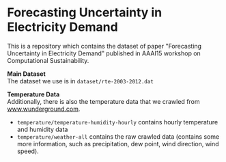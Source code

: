 Forecasting Uncertainty in Electricity Demand
===========
This is a repository which contains the dataset of paper "Forecasting Uncertainty in Electricity Demand" published in AAAI15 workshop on Computational Sustainability. 

<b>Main Dataset</b><br>
The dataset we use is in <code>dataset/rte-2003-2012.dat</code>

<b>Temperature Data</b><br>
Additionally, there is also the temperature data that we crawled from www.wunderground.com.
- <code>temperature/temperature-humidity-hourly</code> contains hourly temperature and humidity data
- <code>temperature/weather-all</code> contains the raw crawled data (contains some more information, such as precipitation, dew point, wind direction, wind speed).

